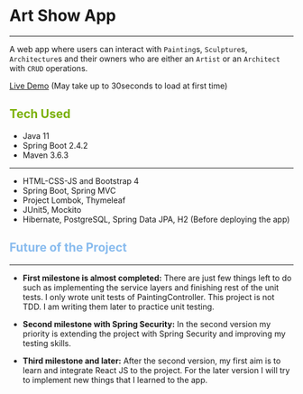 # Art Show App

---
A web app where users can interact with `Painting`s, `Sculpture`s, 
`Architecture`s and their owners who are either an
`Artist` or an `Architect` with `CRUD` operations.

[Live Demo](https://art-show-app.herokuapp.com) (May take up to 30seconds to load at first time)

## <font color="#7ab005">Tech Used</font>


- Java 11
- Spring Boot 2.4.2
- Maven 3.6.3
---
- HTML-CSS-JS and Bootstrap 4
- Spring Boot, Spring MVC
- Project Lombok, Thymeleaf
- JUnit5, Mockito
- Hibernate, PostgreSQL, Spring Data JPA, H2 (Before deploying the app)

## <font color="#8BE">Future of the Project</font>

---
- **First milestone is almost completed:**
There are just few things left to do such as implementing the service layers
  and finishing rest of the unit tests. I only wrote unit tests of PaintingController.
  This project is not TDD. I am writing them later to practice unit testing.
  

- **Second milestone with Spring Security:** In the second version my priority is extending the project with Spring Security and improving my testing skills.


- **Third milestone and later:** After the second version, my first aim is to learn and integrate
React JS to the project. For the later version I will try to implement new things
  that I learned to the app.
